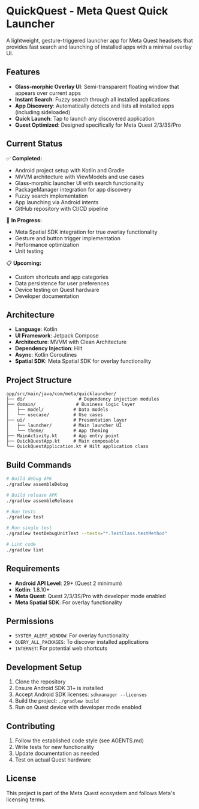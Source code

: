 # QuickQuest - Meta Quest Quick Launcher

A lightweight, gesture-triggered launcher app for Meta Quest headsets that provides fast search and launching of installed apps with a minimal overlay UI.

## Features

- **Glass-morphic Overlay UI**: Semi-transparent floating window that appears over current apps
- **Instant Search**: Fuzzy search through all installed applications
- **App Discovery**: Automatically detects and lists all installed apps (including sideloaded)
- **Quick Launch**: Tap to launch any discovered application
- **Quest Optimized**: Designed specifically for Meta Quest 2/3/3S/Pro

## Current Status

✅ **Completed:**
- Android project setup with Kotlin and Gradle
- MVVM architecture with ViewModels and use cases
- Glass-morphic launcher UI with search functionality
- PackageManager integration for app discovery
- Fuzzy search implementation
- App launching via Android intents
- GitHub repository with CI/CD pipeline

🔄 **In Progress:**
- Meta Spatial SDK integration for true overlay functionality
- Gesture and button trigger implementation
- Performance optimization
- Unit testing

📋 **Upcoming:**
- Custom shortcuts and app categories
- Data persistence for user preferences
- Device testing on Quest hardware
- Developer documentation

## Architecture

- **Language**: Kotlin
- **UI Framework**: Jetpack Compose
- **Architecture**: MVVM with Clean Architecture
- **Dependency Injection**: Hilt
- **Async**: Kotlin Coroutines
- **Spatial SDK**: Meta Spatial SDK for overlay functionality

## Project Structure

```
app/src/main/java/com/meta/quicklauncher/
├── di/                    # Dependency injection modules
├── domain/               # Business logic layer
│   ├── model/           # Data models
│   └── usecase/         # Use cases
├── ui/                  # Presentation layer
│   ├── launcher/        # Main launcher UI
│   └── theme/           # App theming
├── MainActivity.kt      # App entry point
├── QuickQuestApp.kt     # Main composable
└── QuickQuestApplication.kt # Hilt application class
```

## Build Commands

```bash
# Build debug APK
./gradlew assembleDebug

# Build release APK
./gradlew assembleRelease

# Run tests
./gradlew test

# Run single test
./gradlew testDebugUnitTest --tests="*.TestClass.testMethod"

# Lint code
./gradlew lint
```

## Requirements

- **Android API Level**: 29+ (Quest 2 minimum)
- **Kotlin**: 1.8.10+
- **Meta Quest**: Quest 2/3/3S/Pro with developer mode enabled
- **Meta Spatial SDK**: For overlay functionality

## Permissions

- `SYSTEM_ALERT_WINDOW`: For overlay functionality
- `QUERY_ALL_PACKAGES`: To discover installed applications
- `INTERNET`: For potential web shortcuts

## Development Setup

1. Clone the repository
2. Ensure Android SDK 31+ is installed
3. Accept Android SDK licenses: `sdkmanager --licenses`
4. Build the project: `./gradlew build`
5. Run on Quest device with developer mode enabled

## Contributing

1. Follow the established code style (see AGENTS.md)
2. Write tests for new functionality
3. Update documentation as needed
4. Test on actual Quest hardware

## License

This project is part of the Meta Quest ecosystem and follows Meta's licensing terms.